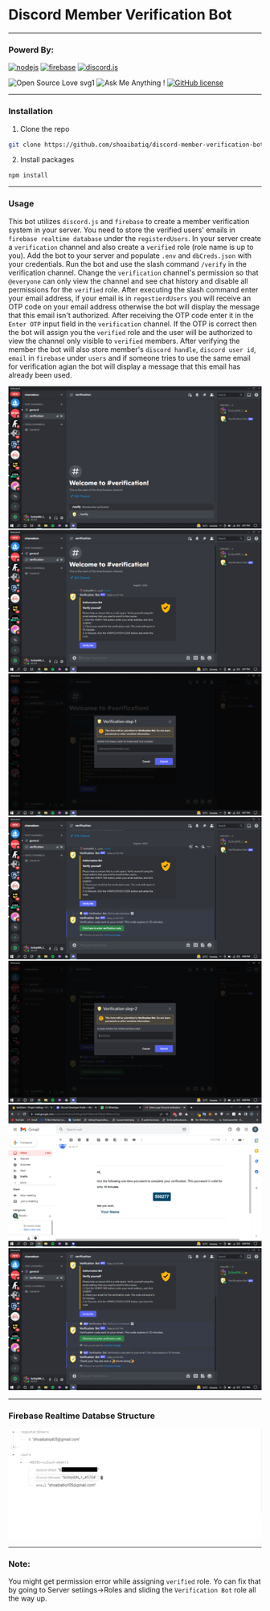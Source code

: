 # Discord Member Verification Bot
---
### Powerd By:
  [![nodejs ](https://i.imgur.com/PDBdxFK.png)](https://nodejs.org/en/)   [![firebase ](https://i.imgur.com/C3pkUtm.png)](https://firebase.google.com/)  [![discord.js ](https://i.imgur.com/YGCfwBd.png)](https://discord.js.org/#/)
  
 ![Open Source Love svg1](https://badges.frapsoft.com/os/v1/open-source.svg?v=103) ![Ask Me Anything !](https://img.shields.io/badge/Ask%20me-anything-1abc9c.svg) [![GitHub license](https://img.shields.io/github/license/Naereen/StrapDown.js.svg)](https://github.com/Naereen/StrapDown.js/blob/master/LICENSE)

---
### Installation
1. Clone the repo
```sh
git clone https://github.com/shoaibatiq/discord-member-verification-bot.git
```

2. Install packages
```sh
npm install
```
---
### Usage
This bot utilizes `discord.js` and  `firebase` to create a member verification system in your server. You need to store the verified users' emails in `firebase realtime database` under the `registerdUsers`. In your server create a `verification` channel and also create a `verified` role (role name is up to you). Add the bot to your server and populate `.env` and `dbCreds.json` with your credentials. Run the bot and use the slash command `/verify` in the verification channel. Change the `verification`  channel's permission so that `@everyone` can only view the channel and see chat history and disable all permissions for the `verified` role. After executing the slash command enter your email address, if your email is in `regestierdUsers` you will receive an OTP code on your email address otherwise the bot will display the message that this email isn't authorized. After receiving the OTP code enter it in the `Enter OTP` input field in the `verification` channel. If the OTP  is correct then the bot will assign you the `verified` role and the user will be authorized to view the channel only visible to `verified` members. After verifying the member the bot will also store member's `discord handle`, `discord user id`, `email` in `firebase` under `users` and if someone tries to use the same email for verification agian the bot will display a message that this email has already been used.

<img src="https://raw.githubusercontent.com/shoaibatiq/discord-member-verification-bot/master/Screenshots/Screenshot%20(34).png" />
<img src="https://raw.githubusercontent.com/shoaibatiq/discord-member-verification-bot/master/Screenshots/Screenshot%20(35).png" />
<img src="https://raw.githubusercontent.com/shoaibatiq/discord-member-verification-bot/master/Screenshots/Screenshot%20(36).png" />
<img src="https://raw.githubusercontent.com/shoaibatiq/discord-member-verification-bot/master/Screenshots/Screenshot%20(37).png" />
<img src="https://raw.githubusercontent.com/shoaibatiq/discord-member-verification-bot/master/Screenshots/Screenshot%20(38).png" />
<img src="https://raw.githubusercontent.com/shoaibatiq/discord-member-verification-bot/master/Screenshots/Screenshot%20(39).png" />
<img src="https://raw.githubusercontent.com/shoaibatiq/discord-member-verification-bot/master/Screenshots/Screenshot%20(40).png" />

---
### Firebase Realtime Databse Structure
<img src="https://raw.githubusercontent.com/shoaibatiq/discord-member-verification-bot/master/Screenshots/db.png" />

---

### Note:
You might get permission error while assigning `verified` role. Yo can fix that by going to Server setiings->Roles and sliding the `Verification Bot` role all the way up.
